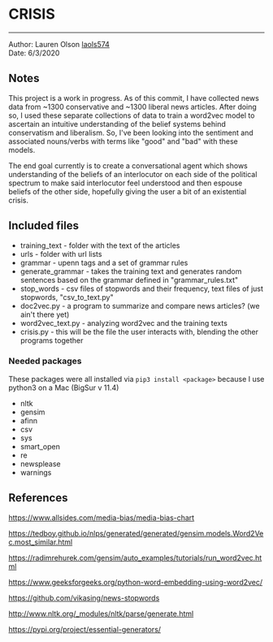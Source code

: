 # CRISIS
------------

Author: Lauren Olson [laols574](mailto:laols574@email.arizona.edu)  
Date: 6/3/2020


## Notes
This project is a work in progress. As of this commit, I have collected news data from ~1300 conservative and ~1300 liberal news articles. 
After doing so, I used these separate collections of data to train a word2vec model to ascertain an intuitive understanding of the belief
systems behind conservatism and liberalism. So, I've been looking into the sentiment and associated nouns/verbs with terms like "good" and
"bad" with these models. 

The end goal currently is to create a conversational agent which shows understanding of the beliefs of an interlocutor on each side of the 
political spectrum to make said interlocutor feel understood and then espouse beliefs of the other side, hopefully giving the user a 
bit of an existential crisis. 


## Included files

* training_text - folder with the text of the articles
* urls - folder with url lists
* grammar - upenn tags and a set of grammar rules
* generate_grammar - takes the training text and generates random sentences based on the grammar defined in "grammar_rules.txt"
* stop_words - csv files of stopwords and their frequency, text files of just stopwords, "csv_to_text.py"
* doc2vec.py - a program to summarize and compare news articles? (we ain't there yet)
* word2vec_text.py - analyzing word2vec and the training texts
* crisis.py - this will be the file the user interacts with, blending the other programs together 

### Needed packages 

These packages were all installed via `pip3 install <package>` because I use python3 on a Mac (BigSur v 11.4)
* nltk
* gensim 
* afinn
* csv
* sys
* smart_open
* re
* newsplease
* warnings 
  
  
## References
https://www.allsides.com/media-bias/media-bias-chart

https://tedboy.github.io/nlps/generated/generated/gensim.models.Word2Vec.most_similar.html

https://radimrehurek.com/gensim/auto_examples/tutorials/run_word2vec.html

https://www.geeksforgeeks.org/python-word-embedding-using-word2vec/

https://github.com/vikasing/news-stopwords

http://www.nltk.org/_modules/nltk/parse/generate.html

https://pypi.org/project/essential-generators/


